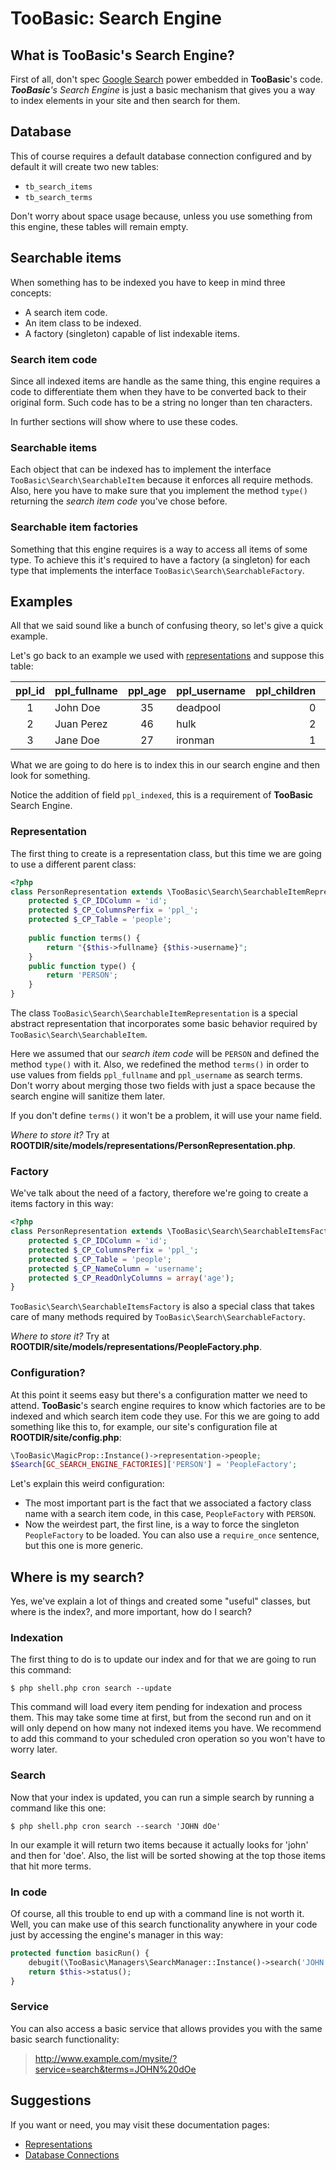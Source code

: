 # TooBasic: Search Engine
## What is __TooBasic__'s Search Engine?
First of all, don't spec [Google Search](https://goo.gl/DCbLr1) power embedded in
__TooBasic__'s code.
*__TooBasic__'s Search Engine* is just a basic mechanism that gives you a way to
index elements in your site and then search for them.

## Database
This of course requires a default database connection configured and by default it
will create two new tables:

* `tb_search_items`
* `tb_search_terms`

Don't worry about space usage because, unless you use something from this engine,
these tables will remain empty.

## Searchable items
When something has to be indexed you have to keep in mind three concepts:

* A search item code.
* An item class to be indexed.
* A factory (singleton) capable of list indexable items.

### Search item code
Since all indexed items are handle as the same thing, this engine requires a code
to differentiate them when they have to be converted back to their original form.
Such code has to be a string no longer than ten characters.

In further sections will show where to use these codes.

### Searchable items
Each object that can be indexed has to implement the interface
`TooBasic\Search\SearchableItem` because it enforces all require methods.
Also, here you have to make sure that you implement the method `type()` returning
the _search item code_ you've chose before.

### Searchable item factories
Something that this engine requires is a way to access all items of some type.
To achieve this it's required to have a factory (a singleton) for each type that
implements the interface `TooBasic\Search\SearchableFactory`.

## Examples
All that we said sound like a bunch of confusing theory, so let's give a quick
example.

Let's go back to an example we used with [representations](representations.md) and
suppose this table:

| ppl_id | ppl_fullname | ppl_age | ppl_username | ppl_children | ppl_indexed |
|:------:|--------------|:-------:|--------------|-------------:|:-----------:|
|   1    | John Doe     |   35    | deadpool     |            0 |      N      |
|   2    | Juan Perez   |   46    | hulk         |            2 |      N      |
|   3    | Jane Doe     |   27    | ironman      |            1 |      N      |

What we are going to do here is to index this in our search engine and then look
for something.

Notice the addition of field `ppl_indexed`, this is a requirement of __TooBasic__
Search Engine.

### Representation
The first thing to create is a representation class, but this time we are going to
use a different parent class:
```php
<?php
class PersonRepresentation extends \TooBasic\Search\SearchableItemRepresentation {
	protected $_CP_IDColumn = 'id';
	protected $_CP_ColumnsPerfix = 'ppl_';
	protected $_CP_Table = 'people';
	
	public function terms() {
		return "{$this->fullname} {$this->username}";
	}
	public function type() {
		return 'PERSON';
	}
}
```
The class `TooBasic\Search\SearchableItemRepresentation` is a special abstract
representation that incorporates some basic behavior required by
`TooBasic\Search\SearchableItem`.

Here we assumed that our _search item code_ will be `PERSON` and defined the
method `type()` with it.
Also, we redefined the method `terms()` in order to use values from fields
`ppl_fullname` and `ppl_username` as search terms.
Don't worry about merging those two fields with just a space because the search
engine will sanitize them later.

If you don't define `terms()` it won't be a problem, it will use your name field.

_Where to store it?_
Try at __ROOTDIR/site/models/representations/PersonRepresentation.php__.

### Factory
We've talk about the need of a factory, therefore we're going to create a items
factory in this way:
```php
<?php
class PersonRepresentation extends \TooBasic\Search\SearchableItemsFactory {
	protected $_CP_IDColumn = 'id';
	protected $_CP_ColumnsPerfix = 'ppl_';
	protected $_CP_Table = 'people';
	protected $_CP_NameColumn = 'username';
	protected $_CP_ReadOnlyColumns = array('age');
}
```
`TooBasic\Search\SearchableItemsFactory` is also a special class that takes care
of many methods required by `TooBasic\Search\SearchableFactory`.

_Where to store it?_
Try at __ROOTDIR/site/models/representations/PeopleFactory.php__.

### Configuration?
At this point it seems easy but there's a configuration matter we need to attend.
__TooBasic__'s search engine requires to know which factories are to be indexed
and which search item code they use.
For this we are going to add something like this to, for example, our site's
configuration file at __ROOTDIR/site/config.php__:
```php
\TooBasic\MagicProp::Instance()->representation->people;
$Search[GC_SEARCH_ENGINE_FACTORIES]['PERSON'] = 'PeopleFactory';
```
Let's explain this weird configuration:

* The most important part is the fact that we associated a factory class name with
a search item code, in this case, `PeopleFactory` with `PERSON`.
* Now the weirdest part, the first line, is a way to force the singleton
`PeopleFactory` to be loaded. You can also use a `require_once` sentence, but this
one is more generic.

## Where is my search?
Yes, we've explain a lot of things and created some "useful" classes, but where is
the index?, and more important, how do I search?

### Indexation
The first thing to do is to update our index and for that we are going to run this
command:
```text
$ php shell.php cron search --update
```
This command will load every item pending for indexation and process them.
This may take some time at first, but from the second run and on it will only
depend on how many not indexed items you have.
We recommend to add this command to your scheduled cron operation so you won't
have to worry later.

### Search
Now that your index is updated, you can run a simple search by running a command
like this one:
```text
$ php shell.php cron search --search 'JOHN dOe'
```
In our example it will return two items because it actually looks for 'john' and
then for 'doe'. Also, the list will be sorted showing at the top those items that
hit more terms.

### In code
Of course, all this trouble to end up with a command line is not worth it.
Well, you can make use of this search functionality anywhere in your code just by
accessing the engine's manager in this way:
```php
protected function basicRun() {
	debugit(\TooBasic\Managers\SearchManager::Instance()->search('JOHN dOe'), true);
	return $this->status();
}
```
### Service
You can also access a basic service that allows provides you with the same basic
search functionality:

>http://www.example.com/mysite/?service=search&terms=JOHN%20dOe

## Suggestions
If you want or need, you may visit these documentation pages:

* [Representations](representations.md)
* [Database Connections](databases.md)

<!--:GBSUMMARY:Tools:2:Search Engine:-->
